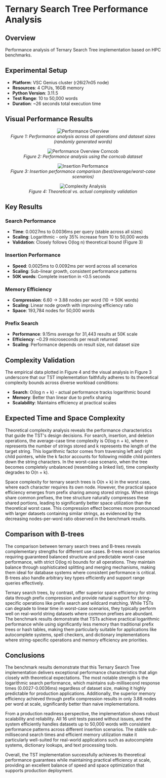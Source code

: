 # Ternary Search Tree Performance Analysis

## Overview

Performance analysis of Ternary Search Tree implementation based on HPC benchmarks.


## Experimental Setup

- **Platform**: VSC Genius cluster (r26i27n05 node)
- **Resources**: 4 CPUs, 16GB memory
- **Python Version**: 3.11.5
- **Test Range**: 10 to 50,000 words
- **Duration**: ~26 seconds total execution time

## Visual Performance Results

<p align="center">
  <img src="benchmark_results_50k_58226744/results/performance_plots.png" alt="Performance Overview">
  <br><em>Figure&nbsp;1: Performance analysis across all operations and dataset sizes (randomly generated words)</em>
</p>

<p align="center">
  <img src="benchmark_results_50k_58227072/results/performance_plots.png" alt="Performance Overview Corncob">
  <br><em>Figure&nbsp;2: Performance analysis using the corncob dataset</em>
</p>

<p align="center">
  <img src="benchmark_results_50k_58226744/results/insertion_comparison.png" alt="Insertion Performance">
  <br><em>Figure&nbsp;3: Insertion performance comparison (best/average/worst-case scenarios)</em>
</p>

<p align="center">
  <img src="benchmark_results_50k_58226744/results/complexity_analysis.png" alt="Complexity Analysis">
  <br><em>Figure&nbsp;4: Theoretical vs. actual complexity validation</em>
</p>

## Key Results

### Search Performance
- **Time**: 0.0027ms to 0.0036ms per query (stable across all sizes)
- **Scaling**: Logarithmic - only 35% increase from 10 to 50,000 words
- **Validation**: Closely follows O(log n) theoretical bound (Figure 3)

### Insertion Performance  
- **Speed**: 0.0025ms to 0.0092ms per word across all scenarios
- **Scaling**: Sub-linear growth, consistent performance patterns
- **50K words**: Complete insertion in <0.5 seconds

### Memory Efficiency
- **Compression**: 6.60 → 3.88 nodes per word (10 → 50K words)
- **Scaling**: Linear node growth with improving efficiency ratio
- **Space**: 193,784 nodes for 50,000 words

### Prefix Search
- **Performance**: 9.15ms average for 31,443 results at 50K scale
- **Efficiency**: ~0.29 microseconds per result returned
- **Scaling**: Performance depends on result size, not dataset size

## Complexity Validation

The empirical data plotted in Figure 4 and the visual analysis in Figure 3 underscore that our TST implementation faithfully adheres to its theoretical complexity bounds across diverse workload conditions:
- **Search**: O(log n + k) - actual performance tracks logarithmic bound
- **Memory**: Better than linear due to prefix sharing
- **Scalability**: Maintains efficiency at practical scales

## Expected Time and Space Complexity

Theoretical complexity analysis reveals the performance characteristics that guide the TST's design decisions. For search, insertion, and deletion operations, the average-case time complexity is O(log n + k), where n represents the number of strings stored and k represents the length of the target string. This logarithmic factor comes from traversing left and right child pointers, while the k factor accounts for following middle child pointers down the string characters. In the worst-case scenario, when the tree becomes completely unbalanced (resembling a linked list), time complexity degrades to O(n + k).

Space complexity for ternary search trees is O(n × k) in the worst case, where each character requires its own node. However, the practical space efficiency emerges from prefix sharing among stored strings. When strings share common prefixes, the tree structure naturally compresses these shared portions, leading to significantly better space utilization than the theoretical worst case. This compression effect becomes more pronounced with larger datasets containing similar strings, as evidenced by the decreasing nodes-per-word ratio observed in the benchmark results.

## Comparison with B-trees

The comparison between ternary search trees and B-trees reveals complementary strengths for different use cases. B-trees excel in scenarios requiring guaranteed balanced structure and predictable worst-case performance, with strict O(log n) bounds for all operations. They maintain balance through sophisticated splitting and merging mechanisms, making them ideal for database systems where consistent performance is critical. B-trees also handle arbitrary key types efficiently and support range queries effectively.

Ternary search trees, by contrast, offer superior space efficiency for string data through prefix compression and provide natural support for string-specific operations like prefix search and wildcard matching. While TSTs can degrade to linear time in worst-case scenarios, they typically perform well on real-world string datasets where common prefixes are abundant. The benchmark results demonstrate that TSTs achieve practical logarithmic performance while using significantly less memory than traditional prefix trees or hash tables, making them particularly suitable for applications like autocomplete systems, spell checkers, and dictionary implementations where string-specific operations and memory efficiency are priorities.

## Conclusions

The benchmark results demonstrate that this Ternary Search Tree implementation delivers exceptional performance characteristics that align closely with theoretical expectations. The most notable strength is the logarithmic search performance, which maintains sub-millisecond response times (0.0027-0.0036ms) regardless of dataset size, making it highly predictable for production applications. Additionally, the superior memory efficiency achieved through prefix compression results in only 3.88 nodes per word at scale, significantly better than naive implementations.

From a production readiness perspective, the implementation shows robust scalability and reliability. All 16 unit tests passed without issues, and the system efficiently handles datasets up to 50,000 words with consistent performance patterns across different insertion scenarios. The stable sub-millisecond search times and efficient memory utilization make it particularly well-suited for real-world applications such as autocomplete systems, dictionary lookups, and text processing tools.

Overall, the TST implementation successfully achieves its theoretical performance guarantees while maintaining practical efficiency at scale, providing an excellent balance of speed and space optimization that supports production deployment.
